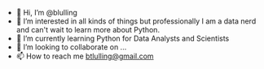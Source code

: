 - 👋 Hi, I’m @blulling
- 👀 I’m interested in all kinds of things but professionally I am a data nerd and can't wait to learn more about Python.
- 🌱 I’m currently learning Python for Data Analysts and Scientists
- 💞️ I’m looking to collaborate on ...
- 📫 How to reach me btlulling@gmail.com

<!---
blulling/blulling is a ✨ special ✨ repository because its `README.md` (this file) appears on your GitHub profile.
You can click the Preview link to take a look at your changes.
--->
